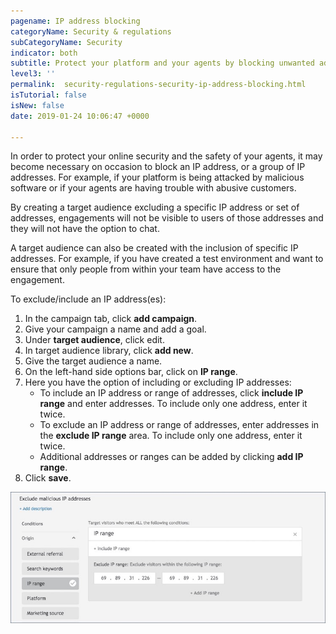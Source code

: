 ```yaml
---
pagename: IP address blocking
categoryName: Security & regulations
subCategoryName: Security
indicator: both
subtitle: Protect your platform and your agents by blocking unwanted addresses
level3: ''
permalink:  security-regulations-security-ip-address-blocking.html
isTutorial: false
isNew: false
date: 2019-01-24 10:06:47 +0000

---
```

In order to protect your online security and the safety of your agents, it may become necessary on occasion to block an IP address, or a group of IP addresses. For example, if your platform is being attacked by malicious software or if your agents are having trouble with abusive customers.

By creating a target audience excluding a specific IP address or set of addresses, engagements will not be visible to users of those addresses and they will not have the option to chat.

A target audience can also be created with the inclusion of specific IP addresses. For example, if you have created a test environment and want to ensure that only people from within your team have access to the engagement.

To exclude/include an IP address(es):

1. In the campaign tab, click **add campaign**.
2. Give your campaign a name and add a goal.
3. Under **target audience**, click edit.
4. In target audience library, click **add new**.
5. Give the target audience a name.
6. On the left-hand side options bar, click on **IP range**.
7. Here you have the option of including or excluding IP addresses:
   * To include an IP address or range of addresses, click **include IP range** and enter addresses. To include only one address, enter it twice.
   * To exclude an IP address or range of addresses, enter addresses in the **exclude IP range** area. To include only one address, enter it twice.
   * Additional addresses or ranges can be added by clicking **add IP range**.
8. Click **save**.

![](/img/IP_address_blocking2.jpg)
